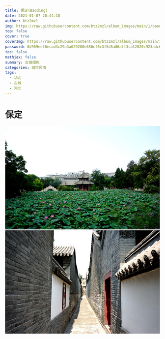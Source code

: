 ```yaml
---
title: 保定(Baoding)
date: 2021-01-07 20:44:18
author: btz2mzl
img: https://raw.githubusercontent.com/btz2mzl/album_images/main/1/baoding_1.jpg
top: false
cover: true
coverImg: https://raw.githubusercontent.com/btz2mzl/album_images/main/1/baoding_1.jpg
password: 8d969eef6ecad3c29a3a629280e686cf0c3f5d5a86aff3ca12020c923adc6c92
toc: false
mathjax: false
summary: 古城褪色
categories: 城市风情
tags:
  - 华北
  - 古城
  - 河北
---
```

# 保定
![接天莲叶无穷碧，映日荷花别样红（古莲花池）](https://raw.githubusercontent.com/btz2mzl/album_images/main/1/baoding_1.jpg)
![闹市中的一方威严清净（直隶总督府）](https://raw.githubusercontent.com/btz2mzl/album_images/main/1/baoding_2.jpg)